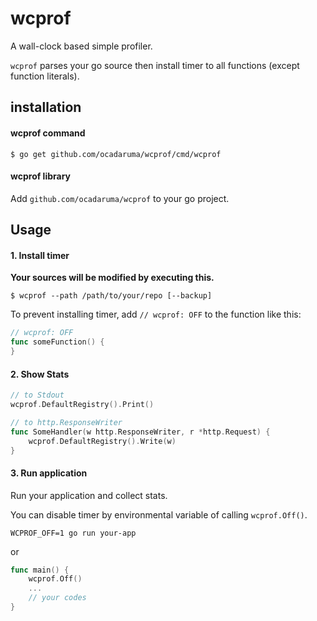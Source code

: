 # wcprof

A wall-clock based simple profiler.

`wcprof` parses your go source then install timer to all functions (except function literals).

## installation

#### wcprof command

```
$ go get github.com/ocadaruma/wcprof/cmd/wcprof
```

#### wcprof library

Add `github.com/ocadaruma/wcprof` to your go project.

## Usage

#### 1. Install timer

**Your sources will be modified by executing this.**

```
$ wcprof --path /path/to/your/repo [--backup]
```

To prevent installing timer, add `// wcprof: OFF` to the function like this:

```go
// wcprof: OFF
func someFunction() {
}
```

#### 2. Show Stats

```go
// to Stdout
wcprof.DefaultRegistry().Print()

// to http.ResponseWriter
func SomeHandler(w http.ResponseWriter, r *http.Request) {
	wcprof.DefaultRegistry().Write(w)
}
```

#### 3. Run application

Run your application and collect stats.

You can disable timer by environmental variable of calling `wcprof.Off()`.

```
WCPROF_OFF=1 go run your-app
```

or

```go
func main() {
	wcprof.Off()
	...
	// your codes
}
```
